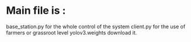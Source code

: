 # Main file is :
base_station.py for the whole control of the system
client.py for the use of farmers or grassroot level
yolov3.weights download it.
